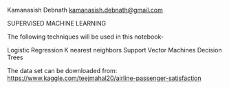 Kamanasish Debnath kamanasish.debnath@gmail.com

SUPERVISED MACHINE LEARNING

The following techniques will be used in this notebook-

Logistic Regression
K nearest neighbors
Support Vector Machines
Decision Trees

The data set can be downloaded from: https://www.kaggle.com/teejmahal20/airline-passenger-satisfaction
